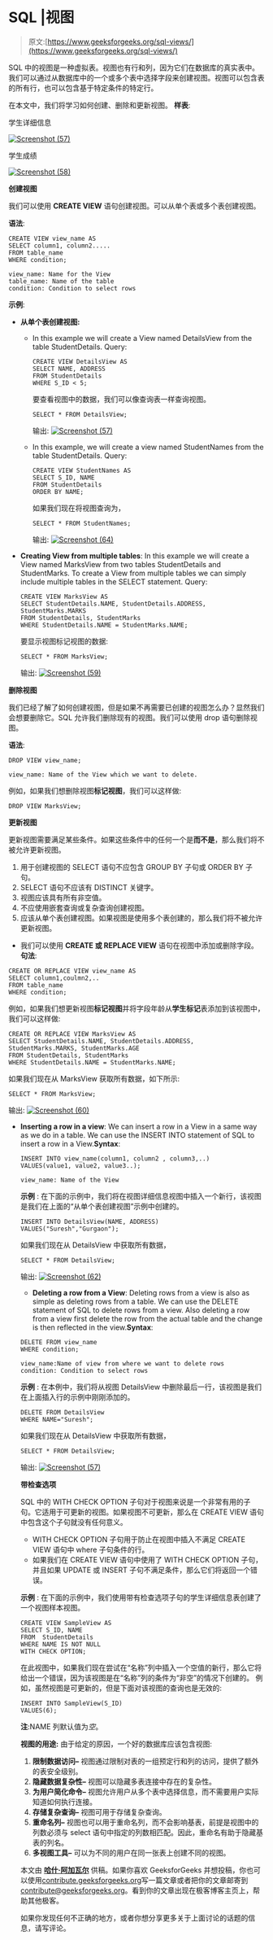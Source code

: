 # SQL |视图

> 原文:[https://www.geeksforgeeks.org/sql-views/](https://www.geeksforgeeks.org/sql-views/)

SQL 中的视图是一种虚拟表。视图也有行和列，因为它们在数据库的真实表中。我们可以通过从数据库中的一个或多个表中选择字段来创建视图。视图可以包含表的所有行，也可以包含基于特定条件的特定行。

在本文中，我们将学习如何创建、删除和更新视图。
**样表**:

学生详细信息

[![Screenshot (57)](img/cf14fded01bad6c0f42e2a62285b62e3.png)](https://media.geeksforgeeks.org/wp-content/uploads/Screenshot-57.png)

学生成绩

[![Screenshot (58)](img/124883d5d486d894a8ac6878f09cb5c9.png)](https://media.geeksforgeeks.org/wp-content/uploads/Screenshot-58.png)

**创建视图**

我们可以使用 **CREATE VIEW** 语句创建视图。可以从单个表或多个表创建视图。

**语法**:

```
CREATE VIEW view_name AS
SELECT column1, column2.....
FROM table_name
WHERE condition;

view_name: Name for the View
table_name: Name of the table
condition: Condition to select rows

```

**示例**:

*   **从单个表创建视图:**
    *   In this example we will create a View named DetailsView from the table StudentDetails.
        Query:

        ```
        CREATE VIEW DetailsView AS
        SELECT NAME, ADDRESS
        FROM StudentDetails
        WHERE S_ID < 5;

        ```

        要查看视图中的数据，我们可以像查询表一样查询视图。

        ```
        SELECT * FROM DetailsView;

        ```

        输出:
        [![Screenshot (57)](img/110005ede7fce98644f12d4d38ffae9d.png)](https://media.geeksforgeeks.org/wp-content/uploads/Screenshot-571.png)

    *   In this example, we will create a view named StudentNames from the table StudentDetails.
        Query:

        ```
        CREATE VIEW StudentNames AS
        SELECT S_ID, NAME
        FROM StudentDetails
        ORDER BY NAME;

        ```

        如果我们现在将视图查询为，

        ```
        SELECT * FROM StudentNames;

        ```

        输出:
        [![Screenshot (64)](img/35834206801bd134933d5284bee25786.png)](https://media.geeksforgeeks.org/wp-content/uploads/Screenshot-64.png)

*   **Creating View from multiple tables**: In this example we will create a View named MarksView from two tables StudentDetails and StudentMarks. To create a View from multiple tables we can simply include multiple tables in the SELECT statement. Query:

    ```
    CREATE VIEW MarksView AS
    SELECT StudentDetails.NAME, StudentDetails.ADDRESS, StudentMarks.MARKS
    FROM StudentDetails, StudentMarks
    WHERE StudentDetails.NAME = StudentMarks.NAME;

    ```

    要显示视图标记视图的数据:

    ```
    SELECT * FROM MarksView;

    ```

    输出:
    [![Screenshot (59)](img/661bc754650b52b357c17878d24366a0.png)](https://media.geeksforgeeks.org/wp-content/uploads/Screenshot-591.png)

**删除视图**

我们已经了解了如何创建视图，但是如果不再需要已创建的视图怎么办？显然我们会想要删除它。SQL 允许我们删除现有的视图。我们可以使用 drop 语句删除视图。

**语法**:

```
DROP VIEW view_name;

view_name: Name of the View which we want to delete.

```

例如，如果我们想删除视图**标记视图**，我们可以这样做:

```
DROP VIEW MarksView;

```

**更新视图**

更新视图需要满足某些条件。如果这些条件中的任何一个是**而不是**，那么我们将不被允许更新视图。

1.  用于创建视图的 SELECT 语句不应包含 GROUP BY 子句或 ORDER BY 子句。
2.  SELECT 语句不应该有 DISTINCT 关键字。
3.  视图应该具有所有非空值。
4.  不应使用嵌套查询或复杂查询创建视图。
5.  应该从单个表创建视图。如果视图是使用多个表创建的，那么我们将不被允许更新视图。

*   我们可以使用 **CREATE 或 REPLACE VIEW** 语句在视图中添加或删除字段。
    **句法**:

```
CREATE OR REPLACE VIEW view_name AS
SELECT column1,coulmn2,..
FROM table_name
WHERE condition;

```

例如，如果我们想更新视图**标记视图**并将字段年龄从**学生标记**表添加到该视图中，我们可以这样做:

```
CREATE OR REPLACE VIEW MarksView AS
SELECT StudentDetails.NAME, StudentDetails.ADDRESS, StudentMarks.MARKS, StudentMarks.AGE
FROM StudentDetails, StudentMarks
WHERE StudentDetails.NAME = StudentMarks.NAME;

```

如果我们现在从 MarksView 获取所有数据，如下所示:

```
SELECT * FROM MarksView;

```

输出:
[![Screenshot (60)](img/fe63a374aaac2414bdc702c5a904fe01.png)](https://media.geeksforgeeks.org/wp-content/uploads/Screenshot-60.png)

*   **Inserting a row in a view**:
    We can insert a row in a View in a same way as we do in a table. We can use the INSERT INTO statement of SQL to insert a row in a View.**Syntax**:

    ```
    INSERT INTO view_name(column1, column2 , column3,..) 
    VALUES(value1, value2, value3..);

    view_name: Name of the View

    ```

    **示例** :
    在下面的示例中，我们将在视图详细信息视图中插入一个新行，该视图是我们在上面的“从单个表创建视图”示例中创建的。

    ```
    INSERT INTO DetailsView(NAME, ADDRESS)
    VALUES("Suresh","Gurgaon");

    ```

    如果我们现在从 DetailsView 中获取所有数据，

    ```
    SELECT * FROM DetailsView;

    ```

    输出:
    [![Screenshot (62)](img/3876d1b9d1cbe9372eacd207b500ed3f.png)](https://media.geeksforgeeks.org/wp-content/uploads/Screenshot-62.png)

    *   **Deleting a row from a View**:
    Deleting rows from a view is also as simple as deleting rows from a table. We can use the DELETE statement of SQL to delete rows from a view. Also deleting a row from a view first delete the row from the actual table and the change is then reflected in the view.**Syntax**:

    ```
    DELETE FROM view_name
    WHERE condition;

    view_name:Name of view from where we want to delete rows
    condition: Condition to select rows 

    ```

    **示例** :
    在本例中，我们将从视图 DetailsView 中删除最后一行，该视图是我们在上面插入行的示例中刚刚添加的。

    ```
    DELETE FROM DetailsView
    WHERE NAME="Suresh";

    ```

    如果我们现在从 DetailsView 中获取所有数据，

    ```
    SELECT * FROM DetailsView;

    ```

    输出:
    [![Screenshot (57)](img/110005ede7fce98644f12d4d38ffae9d.png)](https://media.geeksforgeeks.org/wp-content/uploads/Screenshot-571.png)

    **带检查选项**

    SQL 中的 WITH CHECK OPTION 子句对于视图来说是一个非常有用的子句。它适用于可更新的视图。如果视图不可更新，那么在 CREATE VIEW 语句中包含这个子句就没有任何意义。

    *   WITH CHECK OPTION 子句用于防止在视图中插入不满足 CREATE VIEW 语句中 where 子句条件的行。
    *   如果我们在 CREATE VIEW 语句中使用了 WITH CHECK OPTION 子句，并且如果 UPDATE 或 INSERT 子句不满足条件，那么它们将返回一个错误。

    **示例** :
    在下面的示例中，我们使用带有检查选项子句的学生详细信息表创建了一个视图样本视图。

    ```
    CREATE VIEW SampleView AS
    SELECT S_ID, NAME
    FROM  StudentDetails
    WHERE NAME IS NOT NULL
    WITH CHECK OPTION;

    ```

    在此视图中，如果我们现在尝试在“名称”列中插入一个空值的新行，那么它将给出一个错误，因为该视图是在“名称”列的条件为“非空”的情况下创建的。
    例如，虽然视图是可更新的，但是下面对该视图的查询也是无效的:

    ```
    INSERT INTO SampleView(S_ID)
    VALUES(6);

    ```

    **注**:NAME 列默认值为*空*。

    **视图的用途:**
    由于给定的原因，一个好的数据库应该包含视图:

    1.  **限制数据访问–**
        视图通过限制对表的一组预定行和列的访问，提供了额外的表安全级别。
    2.  **隐藏数据复杂性–**
        视图可以隐藏多表连接中存在的复杂性。
    3.  **为用户简化命令–**
        视图允许用户从多个表中选择信息，而不需要用户实际知道如何执行连接。
    4.  **存储复杂查询–**
        视图可用于存储复杂查询。
    5.  **重命名列–**
        视图也可以用于重命名列，而不会影响基表，前提是视图中的列数必须与 select 语句中指定的列数相匹配。因此，重命名有助于隐藏基表的列名。
    6.  **多视图工具–**
        可以为不同的用户在同一张表上创建不同的视图。

    本文由 [**哈什·阿加瓦尔**](https://www.facebook.com/harsh.agarwal.16752) 供稿。如果你喜欢 GeeksforGeeks 并想投稿，你也可以使用[contribute.geeksforgeeks.org](http://www.contribute.geeksforgeeks.org)写一篇文章或者把你的文章邮寄到 contribute@geeksforgeeks.org。看到你的文章出现在极客博客主页上，帮助其他极客。

    如果你发现任何不正确的地方，或者你想分享更多关于上面讨论的话题的信息，请写评论。